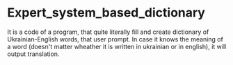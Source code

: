 # Expert_system_based_dictionary
It is a code of a program, that quite literally fill and create dictionary of Ukrainian-English words, that user prompt. In case it knows the meaning of a word (doesn't matter wheather it is written in ukrainian or in english), it will output translation.
